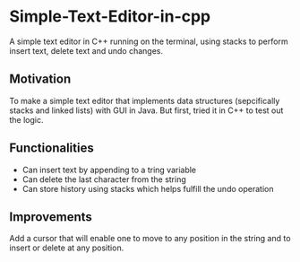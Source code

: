 # Simple-Text-Editor-in-cpp
A simple text editor in C++ running on the terminal, using stacks to perform insert text, delete text and undo changes.

## Motivation
To make a simple text editor that implements data structures (sepcifically stacks and linked lists) with GUI in Java. But first, tried it in C++ to test out the logic.

## Functionalities
+ Can insert text by appending to a tring variable
+ Can delete the last character from the string
+ Can store history using stacks which helps fulfill the undo operation

## Improvements
Add a cursor that will enable one to move to any position in the string and to insert or delete at any position.
